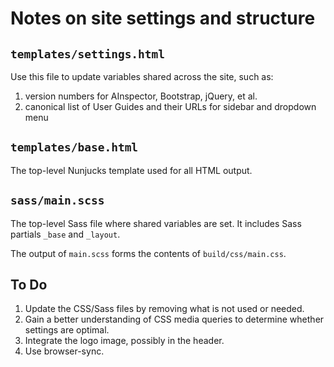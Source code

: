 # Notes on site settings and structure

## <code>templates/settings.html</code>

Use this file to update variables shared across the site, such as:

1. version numbers for AInspector, Bootstrap, jQuery, et al.
1. canonical list of User Guides and their URLs for sidebar and dropdown menu

## <code>templates/base.html</code>

The top-level Nunjucks template used for all HTML output.

## <code>sass/main.scss</code>

The top-level Sass file where shared variables are set. It includes Sass partials <code>_base</code> and <code>_layout</code>.

The output of <code>main.scss</code> forms the contents of <code>build/css/main.css</code>.

## To Do

1. Update the CSS/Sass files by removing what is not used or needed.
1. Gain a better understanding of CSS media queries to determine whether settings are optimal.
1. Integrate the logo image, possibly in the header.
1. Use browser-sync.
